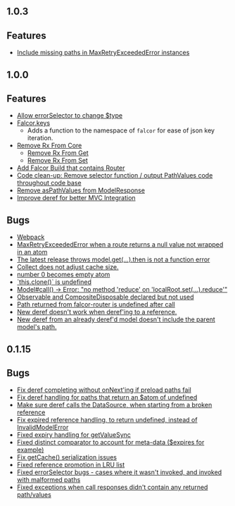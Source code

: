 1.0.3
-------------------

## Features
- [Include missing paths in MaxRetryExceededError instances](https://github.com/Netflix/falcor/pull/874)

1.0.0
-------------------

## Features
- [Allow errorSelector to change $type](https://github.com/Netflix/falcor/issues/828)
- [Falcor.keys](https://github.com/Netflix/falcor/issues/708)
  - Adds a function to the namespace of `falcor` for ease of json key iteration.
- [Remove Rx From Core](https://github.com/Netflix/falcor/issues/465)
  - [Remove Rx From Get](https://github.com/Netflix/falcor/issues/506)
  - [Remove Rx From Set](https://github.com/Netflix/falcor/issues/604)
- [Add Falcor Build that contains Router](https://github.com/Netflix/falcor/issues/521)
- [Code clean-up: Remove selector function / output PathValues code throughout code base](https://github.com/Netflix/falcor/issues/453)
- [Remove asPathValues from ModelResponse](https://github.com/Netflix/falcor/issues/452)
- [Improve deref for better MVC Integration](https://github.com/Netflix/falcor/issues/501)

## Bugs
- [Webpack](https://github.com/Netflix/falcor/issues/586)
- [MaxRetryExceededError when a route returns a null value not wrapped in an atom](https://github.com/Netflix/falcor/issues/535)
- [The latest release throws model.get(...).then is not a function error](https://github.com/Netflix/falcor/issues/530)
- [Collect does not adjust cache size.](https://github.com/Netflix/falcor/issues/507)
- [number 0 becomes empty atom](https://github.com/Netflix/falcor/issues/460)
- [\`this.clone()\` is undefined](https://github.com/Netflix/falcor/issues/442)
- [Model#call() -> Error: "no method 'reduce' on 'localRoot.set(...).reduce'"](https://github.com/Netflix/falcor/issues/533)
- [Observable and CompositeDisposable  declared but not used](https://github.com/Netflix/falcor/issues/573)
- [Path returned from falcor-router is undefined after call](https://github.com/Netflix/falcor/issues/589)
- [New deref doesn't work when deref'ing to a reference.](https://github.com/Netflix/falcor/issues/559)
- [New deref from an already deref'd model doesn't include the parent model's path.](https://github.com/Netflix/falcor/issues/560)

0.1.15
-------------------

## Bugs
- [Fix deref completing without onNext'ing if preload paths fail](https://github.com/Netflix/falcor/pull/667)
- [Fix deref handling for paths that return an $atom of undefined](https://github.com/Netflix/falcor/pull/663)
- [Make sure deref calls the DataSource, when starting from a broken reference](https://github.com/Netflix/falcor/pull/661)
- [Fix expired reference handling, to return undefined, instead of InvalidModelError](https://github.com/Netflix/falcor/pull/658)
- [Fixed expiry handling for getValueSync](https://github.com/Netflix/falcor/pull/651)
- [Fixed distinct comparator to account for meta-data ($expires for example)](https://github.com/Netflix/falcor/pull/644)
- [Fix getCache() serialization issues](https://github.com/Netflix/falcor/pull/640)
- [Fixed reference promotion in LRU list](https://github.com/Netflix/falcor/pull/636)
- [Fixed errorSelector bugs - cases where it wasn't invoked, and invoked with malformed paths](https://github.com/Netflix/falcor/pull/611)
- [Fixed exceptions when call responses didn't contain any returned path/values](https://github.com/Netflix/falcor/pull/600)

